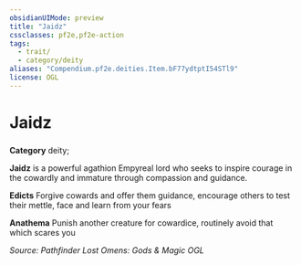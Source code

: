 ```yaml
---
obsidianUIMode: preview
title: "Jaidz"
cssclasses: pf2e,pf2e-action
tags:
  - trait/
  - category/deity
aliases: "Compendium.pf2e.deities.Item.bF77ydtptI54STl9"
license: OGL
---
```

# Jaidz

### 

**Category** deity; 




**Jaidz** is a powerful agathion Empyreal lord who seeks to inspire courage in the cowardly and immature through compassion and guidance.

**Edicts** Forgive cowards and offer them guidance, encourage others to test their mettle, face and learn from your fears

**Anathema** Punish another creature for cowardice, routinely avoid that which scares you

*Source: Pathfinder Lost Omens: Gods & Magic*
*OGL*